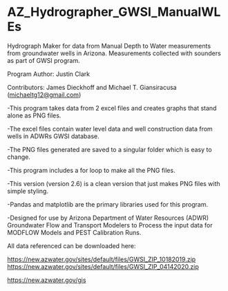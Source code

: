 # AZ_Hydrographer_GWSI_ManualWLEs
Hydrograph Maker for data from Manual Depth to Water measurements from groundwater wells in Arizona. Measurements collected with sounders as part of GWSI program.

Program Author: Justin Clark

Contributors: James Dieckhoff and Michael T. Giansiracusa (michaeltg12@gmail.com)

-This program takes data from 2 excel files and creates graphs that stand alone as PNG files.

-The excel files contain water level data and well construction data from wells in ADWRs GWSI database.

-The PNG files generated are saved to a singular folder which is easy to change.

-This program includes a for loop to make all the PNG files.

-This version (version 2.6) is a clean version that just makes PNG files with simple styling.

-Pandas and matplotlib are the primary libraries used for this program.

-Designed for use by Arizona Department of Water Resources (ADWR) Groundwater Flow and Transport Modelers to Process the input data for MODFLOW Models and PEST Calibration Runs.

All data referenced can be downloaded here:

https://new.azwater.gov/sites/default/files/GWSI_ZIP_10182019.zip
https://new.azwater.gov/sites/default/files/GWSI_ZIP_04142020.zip

https://new.azwater.gov/gis
